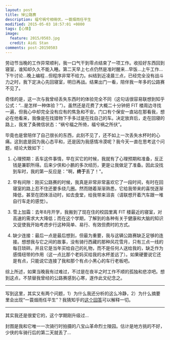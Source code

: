 ```yaml
---
layout: post
title: 悼公路赛
description: 福兮祸兮相倚伏，一蓑烟雨任平生
modified: 2015-05-03 18:57:01 +0800
tags: [心情]
image:
  feature: 2015/0503.jpg
  credit: Aidi Stan
comments: post-20150503
---
```


劳动节当晚的工作异常顺利，我一口气干到零点结束了一项工作。收拾好东西回到寝室，谁知却久久不能入睡。第二天早上七点仍然是准时醒来...早饭...上午工作...下午讨论...晚上编程...但程序非常不给力。纠结到近凌晨三点，已经完全没有战斗力之时，我下定决心先回寝室，明日再战。结果出门一看，陪伴我一年多的公路赛不见了。

奇怪的是，这一次与我曾经丢失东西时的体验完全不同（这句话很容易联想到知乎公式：“...是怎样一种体验？”）。虽然还是花费了大概二十分钟把 FIT 楼周边寻找一遍，但我心中却完全没有应有的焦急和不安。门口有个保安一直站在那看我，想必在他看来，我像是在找猎物下手多过是在找自己的车。决定放弃后，走在回寝的路上，我发了条微信状态：“祸兮福之所倚，福兮祸之所伏”。

毕竟也是曾陪伴了自己很长的东西，此刻不见了，还不如上一次丢失水杯时的心痛。这到底是因为我心态平和，还是因为我感情冷漠呢？我今天一直在思考这个问题，结论大致如下：

1. 心理预期：丢车这件事情，早在买它的时候，我就有了心理预期和准备，反正钱是兼职所得。后来少侠和小鹏的多次经历，更是让我做足了准备。因此没找到车时，我的第一反应是："啊，**终于**丢了！"。

2. 早有间隙：刚买公路赛的时候，我真是非常非常喜欢它了一段时间，有时在回寝室的路上忍不住还要多绕几圈。然而随着渐渐熟悉，它给我带来的喜悦逐渐降低，甚至在团体活动时，如去食堂，给我带来沮丧（请联想开着汽车跟一堆自行车走的感觉）。

3. 雪上加霜：去年8月开学，我搬到了现在住的校园里离 FIT 楼最近的寝室，对高速的需求大大降低；而在这个学期，了解到的各种有关于健康和大脑的知识又促使我开始考虑步行这种简单、易行、有效但费时的方式。

4. 缺少连接：最后一点是最后想到，但最为重要，我与这辆公路赛缺乏足够的连接。想想我与它之间的故事，没有骑行西藏的那种风花雪月，只有三点一线的每日琐碎。并且它是当年买给自己的礼物，而不是任何人送给我的，缺乏作为感情纽带的作用（这一点比那个老妈买给我的水杯差远了）。如果硬要说它还是有点，只能说它连接了我和那个有点小黑心的车行老板吧。

综上所述，如果当晚我有过难过，不过是在夜半之时工作不顺的孤独和悲凉吧。想到这点，不禁替我曾经的公路赛感到心寒，遂作此文纪念之。

---

写到这里，其实又有两个问题，1）为什么我还分析的这么冷静，2）为什么摘要里会出现“一蓑烟雨任平生”？我猜知乎的[这个回答](http://www.zhihu.com/question/26225856/answer/46125733)可以解释一切。

---

其实我还是很爱它的，这个学期刚升级过...

封图是我和它唯一一次骑行时拍摄的八宝山革命烈士陵园。估计是地方挑的不好，少侠的车骑行后的第二天就丢了...
